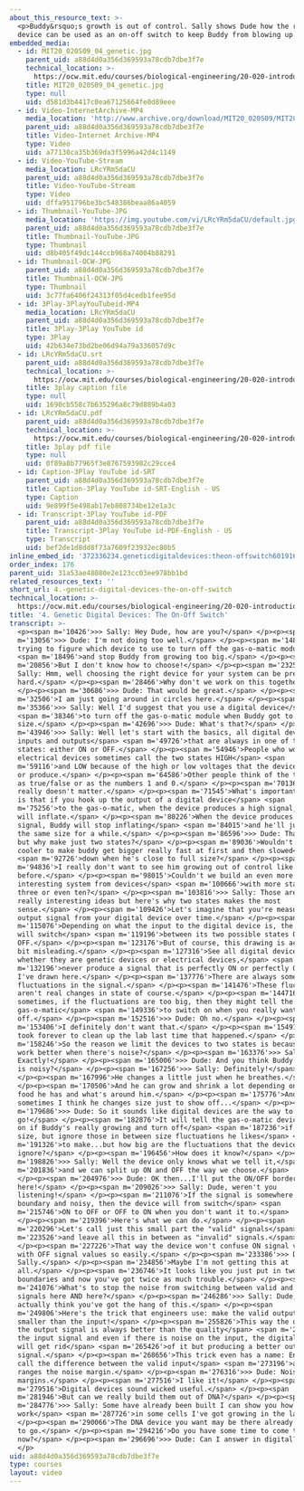 ```yaml
---
about_this_resource_text: >-
  <p>Buddy&rsquo;s growth is out of control. Sally shows Dude how the right
  device can be used as an on-off switch to keep Buddy from blowing up.</p>
embedded_media:
  - id: MIT20_020S09_04_genetic.jpg
    parent_uid: a88d4d0a356d369593a78cdb7dbe3f7e
    technical_location: >-
      https://ocw.mit.edu/courses/biological-engineering/20-020-introduction-to-biological-engineering-design-spring-2009/biobuilder-animations/4.-genetic-digital-devices-the-on-off-switch/MIT20_020S09_04_genetic.jpg
    title: MIT20_020S09_04_genetic.jpg
    type: null
    uid: d581d3b4417c0ea67125664fe0d89eee
  - id: Video-InternetArchive-MP4
    media_location: 'http://www.archive.org/download/MIT20_020S09/MIT20_020S09_genetic.mp4'
    parent_uid: a88d4d0a356d369593a78cdb7dbe3f7e
    title: Video-Internet Archive-MP4
    type: Video
    uid: a77130ca35b369da3f5996a42d4c1149
  - id: Video-YouTube-Stream
    media_location: LRcYRm5daCU
    parent_uid: a88d4d0a356d369593a78cdb7dbe3f7e
    title: Video-YouTube-Stream
    type: Video
    uid: dffa951796be3bc548386beaa86a4059
  - id: Thumbnail-YouTube-JPG
    media_location: 'https://img.youtube.com/vi/LRcYRm5daCU/default.jpg'
    parent_uid: a88d4d0a356d369593a78cdb7dbe3f7e
    title: Thumbnail-YouTube-JPG
    type: Thumbnail
    uid: d8b405f49dc144ccb968a74004b88291
  - id: Thumbnail-OCW-JPG
    parent_uid: a88d4d0a356d369593a78cdb7dbe3f7e
    title: Thumbnail-OCW-JPG
    type: Thumbnail
    uid: 3c77fa6406f24313f05d4cedb1fee95d
  - id: 3Play-3PlayYouTubeid-MP4
    media_location: LRcYRm5daCU
    parent_uid: a88d4d0a356d369593a78cdb7dbe3f7e
    title: 3Play-3Play YouTube id
    type: 3Play
    uid: 42b634e73bd2be06d94a79a336057d9c
  - id: LRcYRm5daCU.srt
    parent_uid: a88d4d0a356d369593a78cdb7dbe3f7e
    technical_location: >-
      https://ocw.mit.edu/courses/biological-engineering/20-020-introduction-to-biological-engineering-design-spring-2009/biobuilder-animations/4.-genetic-digital-devices-the-on-off-switch/LRcYRm5daCU.srt
    title: 3play caption file
    type: null
    uid: 1690cb558c7b635296a8c79d889b4a03
  - id: LRcYRm5daCU.pdf
    parent_uid: a88d4d0a356d369593a78cdb7dbe3f7e
    technical_location: >-
      https://ocw.mit.edu/courses/biological-engineering/20-020-introduction-to-biological-engineering-design-spring-2009/biobuilder-animations/4.-genetic-digital-devices-the-on-off-switch/LRcYRm5daCU.pdf
    title: 3play pdf file
    type: null
    uid: 0f89a8b77965f3e8767593982c29cce4
  - id: Caption-3Play YouTube id-SRT
    parent_uid: a88d4d0a356d369593a78cdb7dbe3f7e
    title: Caption-3Play YouTube id-SRT-English - US
    type: Caption
    uid: 9e899f5e498ab17eb808734be12e1a3c
  - id: Transcript-3Play YouTube id-PDF
    parent_uid: a88d4d0a356d369593a78cdb7dbe3f7e
    title: Transcript-3Play YouTube id-PDF-English - US
    type: Transcript
    uid: bef2de1d8dd8f73a7609f23932ec80b5
inline_embed_id: '372336234.geneticdigitaldevices:theon-offswitch60191645'
order_index: 176
parent_uid: 31a53ae48080e2e123cc03ee978bb1bd
related_resources_text: ''
short_url: 4.-genetic-digital-devices-the-on-off-switch
technical_location: >-
  https://ocw.mit.edu/courses/biological-engineering/20-020-introduction-to-biological-engineering-design-spring-2009/biobuilder-animations/4.-genetic-digital-devices-the-on-off-switch
title: '4. Genetic Digital Devices: The On-Off Switch'
transcript: >-
  <p><span m='10426'>>> Sally: Hey Dude, how are you?</span> </p><p><span
  m='13056'>>> Dude: I'm not doing too well.</span> </p><p><span m='14886'>I'm
  trying to figure which device to use to turn off the gas-o-matic module</span>
  <span m='18496'>and stop Buddy from growing too big.</span> </p><p><span
  m='20856'>But I don't know how to choose!</span> </p><p><span m='23256'>>>
  Sally: Hmm, well choosing the right device for your system can be pretty
  hard.</span> </p><p><span m='28466'>Why don't we work on this together?</span>
  </p><p><span m='30686'>>> Dude: That would be great.</span> </p><p><span
  m='32506'>I am just going around in circles here.</span> </p><p><span
  m='35366'>>> Sally: Well I'd suggest that you use a digital device</span>
  <span m='38346'>to turn off the gas-o-matic module when Buddy got to a certain
  size.</span> </p><p><span m='42696'>>> Dude: What's that?</span> </p><p><span
  m='43946'>>> Sally: Well let's start with the basics, all digital devices have
  inputs and outputs</span> <span m='49726'>that are always in one of two
  states: either ON or OFF.</span> </p><p><span m='54946'>People who work with
  electrical devices sometimes call the two states HIGH</span> <span
  m='59116'>and LOW because of the high or low voltages that the devices receive
  or produce.</span> </p><p><span m='64586'>Other people think of the two states
  as true/false or as the numbers 1 and 0.</span> </p><p><span m='70136'>It
  really doesn't matter.</span> </p><p><span m='71545'>What's important for us
  is that if you hook up the output of a digital device</span> <span
  m='75256'>to the gas-o-matic, when the device produces a high signal, Buddy
  will inflate.</span> </p><p><span m='80226'>When the device produces a low
  signal, Buddy will stop inflating</span> <span m='84015'>and he'll just stay
  the same size for a while.</span> </p><p><span m='86596'>>> Dude: That's cool
  but why make just two states?</span> </p><p><span m='89036'>Wouldn't it be
  cooler to make buddy get bigger really fast at first and then slowed</span>
  <span m='92726'>down when he's close to full size?</span> </p><p><span
  m='94836'>I really don't want to see him growing out of control like
  before.</span> </p><p><span m='98015'>Couldn't we build an even more
  interesting system from devices</span> <span m='100666'>with more states, like
  three or even ten?</span> </p><p><span m='103816'>>> Sally: Those are all
  really interesting ideas but here's why two states makes the most
  sense.</span> </p><p><span m='109426'>Let's imagine that you're measuring the
  output signal from your digital device over time.</span> </p><p><span
  m='115076'>Depending on what the input to the digital device is, the output
  will switch</span> <span m='119196'>between its two possible states ON and
  OFF.</span> </p><p><span m='123176'>But of course, this drawing is actually a
  bit misleading.</span> </p><p><span m='127316'>See all digital devices,
  whether they are genetic devices or electrical devices,</span> <span
  m='132196'>never produce a signal that is perfectly ON or perfectly OFF like
  I've drawn here.</span> </p><p><span m='137776'>There are always some minor
  fluctuations in the signal.</span> </p><p><span m='141476'>These fluctuations
  aren't real changes in state of course.</span> </p><p><span m='144716'>But
  sometimes, if the fluctuations are too big, then they might tell the
  gas-o-matic</span> <span m='149336'>to switch on when you really want it
  off.</span> </p><p><span m='152516'>>> Dude: Oh no.</span> </p><p><span
  m='153406'>I definitely don't want that.</span> </p><p><span m='154916'>It
  took forever to clean up the lab last time that happened.</span> </p><p><span
  m='158246'>So the reason we limit the devices to two states is because they
  work better when there's noise?</span> </p><p><span m='163376'>>> Sally:
  Exactly!</span> </p><p><span m='165006'>>> Dude: And you think Buddy's growth
  is noisy?</span> </p><p><span m='167256'>>> Sally: Definitely!</span>
  </p><p><span m='167996'>He changes a little just when he breathes.</span>
  </p><p><span m='170506'>And he can grow and shrink a lot depending on how much
  food he has and what's around him.</span> </p><p><span m='175776'>And
  sometimes I think he changes size just to show off...</span> </p><p><span
  m='179686'>>> Dude: So it sounds like digital devices are the way to
  go!</span> </p><p><span m='182876'>It will tell the gas-o-matic device to turn
  on if Buddy's really growing and turn off</span> <span m='187236'>if he's full
  size, but ignore those in between size fluctuations he likes</span> <span
  m='191326'>to make...but how big are the fluctuations that the device will
  ignore?</span> </p><p><span m='196456'>How does it know?</span> </p><p><span
  m='198826'>>> Sally: Well the device only knows what we tell it,</span> <span
  m='201836'>and we can split up ON and OFF the way we choose.</span>
  </p><p><span m='204976'>>> Dude: OK then...I'll put the ON/OFF border
  here!</span> </p><p><span m='209026'>>> Sally: Dude, weren't you
  listening!</span> </p><p><span m='211076'>If the signal is somewhere near this
  boundary and noisy, then the device will from switch</span> <span
  m='215746'>ON to OFF or OFF to ON when you don't want it to.</span>
  </p><p><span m='219396'>Here's what we can do.</span> </p><p><span
  m='220296'>Let's call just this small part the "valid" signals</span> <span
  m='223526'>and leave all this in between as "invalid" signals.</span>
  </p><p><span m='227226'>That way the device won't confuse ON signal values
  with OFF signal values so easily.</span> </p><p><span m='233386'>>> Dude: Aw
  Sally.</span> </p><p><span m='234856'>Maybe I'm not getting this at
  all.</span> </p><p><span m='236746'>It looks like you just put in two
  boundaries and now you've got twice as much trouble.</span> </p><p><span
  m='241076'>What's to stop the noise from switching between valid and invalid
  signals here AND here?</span> </p><p><span m='246286'>>> Sally: Dude, I
  actually think you've got the hang of this.</span> </p><p><span
  m='249806'>Here's the trick that engineers use: make the valid output ranges
  smaller than the input!</span> </p><p><span m='255826'>This way the quality of
  the output signal is always better than the quality</span> <span m='260036'>of
  the input signal and even if there is noise on the input, the digital device
  will get rid</span> <span m='265426'>of it but producing a better output
  signal.</span> </p><p><span m='268656'>This trick even has a name: Engineers
  call the difference between the valid input</span> <span m='273196'>and output
  ranges the noise margin.</span> </p><p><span m='276316'>>> Dude: Noise
  margins.</span> </p><p><span m='277516'>I like it!</span> </p><p><span
  m='279516'>Digital devices sound wicked useful.</span> </p><p><span
  m='281946'>But can we really build them out of DNA?</span> </p><p><span
  m='284776'>>> Sally: Some have already been built I can show you how they
  work</span> <span m='287726'>in some cells I've got growing in the lab.</span>
  </p><p><span m='290066'>The DNA device you want may be there already and ready
  to go.</span> </p><p><span m='294216'>Do you have some time to come to the lab
  now?</span> </p><p><span m='296696'>>> Dude: Can I answer in digital?</span>
  </p>
uid: a88d4d0a356d369593a78cdb7dbe3f7e
type: courses
layout: video
---
```

